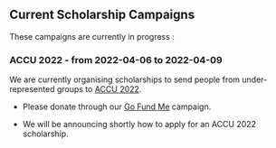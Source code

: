 <!-- NOTE Please comment out unwanted text when we are not fundraising, so it is easy to add the next fundraiser - thanks. -->

## Current Scholarship Campaigns

These campaigns are currently in progress :

### ACCU 2022 - from 2022-04-06 to 2022-04-09

We are currently organising scholarships to send people from under-represented groups to [ACCU 2022](https://accu.org/conf-main/main).

* Please donate through our [Go Fund Me](https://gofund.me/fef714b4) campaign.

* We will be announcing shortly how to apply for an ACCU 2022 scholarship.

<!--
* You can [apply for a CppEurope 2021 scholarship](https://claremacrae547546.typeform.com/to/QuJDjcoG)
    * The conference has kindly offered 2 free **online tickets**
    * As this is an online conference, there will be no further costs for those receiving these tickets
    * Our [tips for Scholarship Applicants](/conferences/scholarships/#tips-for-scholarship-applicants) will help you apply
    * Applications close at the end of Thursday 28 January, that is 2021-01-28T23:59:00Z
-->